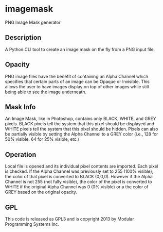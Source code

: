 imagemask
=========

PNG Image Mask generator


Description
-----------
A Python CLI tool to create an image mask on the fly from a PNG input file.


Opacity
-----------
PNG image files have the benefit of containing an Alpha Channel which specifies that certain parts of an image can be Opaque or Invisible.  This allows the user to have images display on top of other images while still being able to see the image underneath.


Mask Info
-----------
An Image Mask, like in Photoshop, contains only BLACK, WHITE, and GREY pixels.  BLACK pixels tell the system that this pixel should be displayed and WHITE pixels tell the system that this pixel should be hidden.  Pixels can also be partially visible by setting the Alpha Channel to a GREY color (i.e., 128 for 50% visible, 64 for 25% visible, etc.)


Operation
-----------
Local file is opened and its individual pixel contents are imported.  Each pixel is checked.  If the Alpha Channel was previously set to 255 (100% visible), the color of that pixel is converted to BLACK (0,0,0).  However if the Alpha Channel is not 255 (not fully visible), the color of the pixel is converted to WHITE if the original Alpha Channel was 0 (0% visible) or a the color of GREY based on the original opacity.


GPL
-----------
This code is released as GPL3 and is copyright 2013 by Modular Programming Systems Inc.
